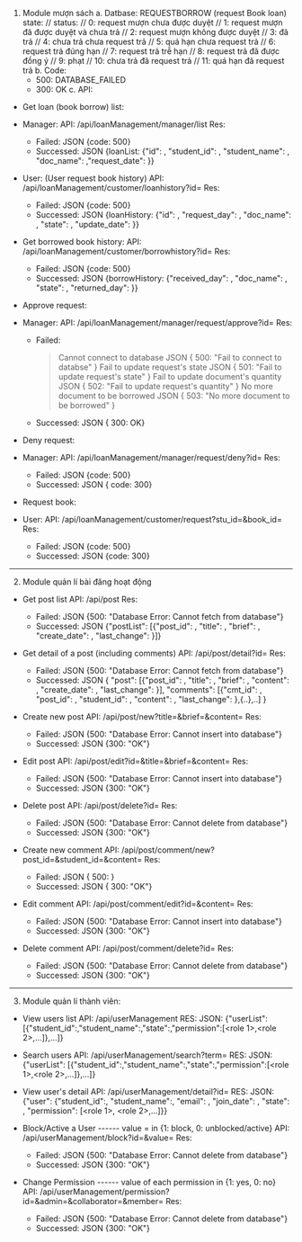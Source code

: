 1. Module mượn sách
a. Datbase: 
	REQUESTBORROW (request Book loan) state:
	// status:
	// 0: request mượn chưa được duyệt
	// 1: request mượn đã được duyệt và chưa trả
	// 2: request mượn không được duyệt
	// 3: đã trả
	// 4: chưa trả chưa request trả
	// 5: quá hạn chưa request trả
	// 6: request trả đúng hạn
	// 7: request trả trễ hạn
	// 8: request trả đã được đồng ý
	// 9: phạt
	// 10: chưa trả đã request trả
	// 11: quá hạn đã request trả
b. Code:
	+ 500: DATABASE_FAILED
	+ 300: OK
c. API:
* Get loan (book borrow) list:

- Manager:
API: /api/loanManagement/manager/list
Res: 
	+ Failed:  JSON {code: 500}
	+ Successed: JSON {loanList: {"id": <INT>, "student_id": <INT>, "student_name": <VARCHAR>, "doc_name": <VARCHAR>,"request_date": <DATE>}}

- User: (User request book history)
API: /api/loanManagement/customer/loanhistory?id=<INT>
Res: 
	+ Failed:  JSON {code: 500}
	+ Successed: JSON {loanHistory: {"id": <INT>, "request_day": <DATE>, "doc_name": <VARCHAR>, "state": <INT>, "update_date": <DATE>}}

* Get borrowed book history:
API: /api/loanManagement/customer/borrowhistory?id=<INT>
Res: 
	+ Failed:  JSON {code: 500}
	+ Successed: JSON {borrowHistory: {"received_day": <DATE>, "doc_name": <VARCHAR>, "state": <INT>, "returned_day": <DATE>}}

* Approve request: 

- Manager: 
API: /api/loanManagement/manager/request/approve?id=<INT>
Res: 
	+ Failed:  
 		> Cannot connect to database
   			JSON { 500: "Fail to connect to databse" }
   		> Fail to update request's state
   			JSON { 501: "Fail to update request's state" }
  		> Fail to update document's quantity
   			JSON { 502: "Fail to update request's quantity" }
   		> No more document to be borrowed
   			JSON { 503: "No more document to be borrowed" }
	+ Successed: JSON { 300: OK}

* Deny request:

- Manager: 
API: /api/loanManagement/manager/request/deny?id=<INT>
Res: 
	+ Failed:  JSON {code: 500}
	+ Successed: JSON { code: 300}


* Request book:

- User:
API: /api/loanManagement/customer/request?stu_id=<INT>&book_id=<INT>
Res: 
	+ Failed:  JSON {code: 500}
	+ Successed: JSON {code: 300}
-------------------------------------------------------------------------------------
2. Module quản lí bài đăng hoạt động
* Get post list
API: /api/post
Res: 
	+ Failed:  JSON {500: "Database Error: Cannot fetch from database"}
	+ Successed: JSON {"postList": [{"post_id": <INT>, "title": <TEXT>, "brief": <TEXT>, "create_date": <DATE>, "last_change": <DATE>}]}

* Get detail of a post (including comments)
API: /api/post/detail?id=<INT>
Res: 
	+ Failed:  JSON {500: "Database Error: Cannot fetch from database"}
	+ Successed: JSON {
				"post": [{"post_id": <INT>, "title": <TEXT>, "brief": <TEXT>, "content": <TEXT>, "create_date": <DATE>, "last_change": <DATE>}],
    				"comments": [{"cmt_id": <INT>, "post_id": <INT>, "student_id": <INT>, "content": <TEXT>, "last_change": <DATE>},{..},..]
			}
* Create new post
API: /api/post/new?title=<TEXT>&brief=<TEXT>&content=<TEXT>
Res: 
	+ Failed:  JSON {500: "Database Error: Cannot insert into database"}
	+ Successed: JSON {300: "OK"}

* Edit post
API: /api/post/edit?id=<INT>&title=<TEXT>&brief=<TEXT>&content=<TEXT>
Res: 
	+ Failed:  JSON {500: "Database Error: Cannot insert into database"}
	+ Successed: JSON {300: "OK"}

* Delete post
API: /api/post/delete?id=<INT>
Res: 
	+ Failed:  JSON {500: "Database Error: Cannot delete from database"}
	+ Successed: JSON {300: "OK"}

* Create new comment
API: /api/post/comment/new?post_id=<INT>&student_id=<INT>&content=<TEXT>
Res: 
	+ Failed:  JSON { 500: }
	+ Successed: JSON { 300: "OK"}

* Edit comment
API: /api/post/comment/edit?id=<INT>&content=<TEXT>
Res: 
	+ Failed:  JSON {500: "Database Error: Cannot insert into database"}
	+ Successed: JSON {300: "OK"}

* Delete comment
API: /api/post/comment/delete?id=<INT>
Res: 
	+ Failed:  JSON {500: "Database Error: Cannot delete from database"}
	+ Successed: JSON {300: "OK"}
-------------------------------------------------------------------------------------
3. Module quản lí thành viên:
   
* View users list
API: /api/userManagement
RES: JSON: {"userList": [{"student_id":<INT>,"student_name":<TEXT>,"state":<TEXT>,"permission":[<role 1>,<role 2>,...]},...]}

* Search users
API: /api/userManagement/search?term=<TEXT>
RES: JSON: {"userList": [{"student_id":<INT>,"student_name":<TEXT>,"state":<TEXT>,"permission":[<role 1>,<role 2>,...]},...]}

* View user's detail
API: /api/userManagement/detail?id=<INT>
RES: JSON: {"user": {"student_id":<INT>, "student_name":<TEXT>, "email": <TEXT>, "join_date": <TEXT>, "state": <TEXT>, "permission": [<role 1>, <role 2>,...]}}

* Block/Active a User ------ value = <INT> in {1: block, 0: unblocked/active}
API: /api/userManagement/block?id=<INT>&value=<INT>
Res: 
	+ Failed:  JSON {500: "Database Error: Cannot delete from database"}
	+ Successed: JSON {300: "OK"}

* Change Permission ------ value of each permission in {1: yes, 0: no}
API: /api/userManagement/permission?id=<INT>&admin=<INT>&collaborator=<INT>&member=<INT>
Res: 
	+ Failed:  JSON {500: "Database Error: Cannot delete from database"}
	+ Successed: JSON {300: "OK"}

